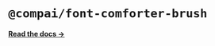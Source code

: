 # `@compai/font-comforter-brush`

[**Read the docs &rarr;**](https://components.ai/docs/typefaces/comforter-brush)
